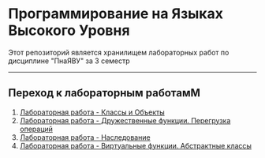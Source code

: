 # Программирование на Языках Высокого Уровня

Этот репозиторий является хранилищем лабораторных работ по дисциплине "ПнаЯВУ" за 3 семестр

---

## Переход к лабораторным работамМ

1. [Лабораторная работа - Классы и Объекты](https://github.com/slzz0/LABS/tree/main/1lab)
2. [Лабораторная работа - Дружественные функции. Перегрузка операций](https://github.com/slzz0/LABS/tree/main/2lab)  
3. [Лабораторная работа - Наследование](https://github.com/slzz0/LABS/tree/main/3lab)
4. [Лабораторная работа - Виртуальные функции. Абстрактные классы](https://github.com/slzz0/LABS/tree/main/4lab)  